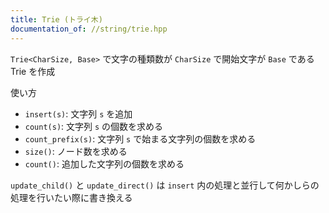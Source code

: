 ```yaml
---
title: Trie (トライ木)
documentation_of: //string/trie.hpp
---
```


`Trie<CharSize, Base>` で文字の種類数が `CharSize` で開始文字が `Base` である Trie を作成

使い方
- `insert(s)`: 文字列 `s` を追加
- `count(s)`: 文字列 `s` の個数を求める
- `count_prefix(s)`: 文字列 `s` で始まる文字列の個数を求める
- `size()`: ノード数を求める
- `count()`: 追加した文字列の個数を求める

`update_child()` と `update_direct()` は `insert` 内の処理と並行して何かしらの処理を行いたい際に書き換える
